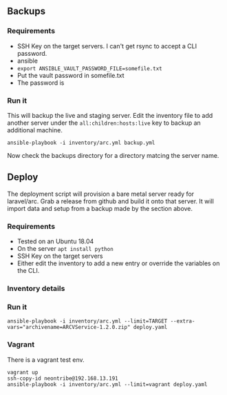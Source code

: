 ## Backups

### Requirements

 * SSH Key on the target servers.  I can't get rsync to accept a CLI password.
 * ansible
 * ```export ANSIBLE_VAULT_PASSWORD_FILE=somefile.txt```
 * Put the vault password in somefile.txt
 * The password is 

### Run it

This will backup the live and staging server.  Edit the inventory file to add another server under the ```all:children:hosts:live``` key to backup an additional machine.

    ansible-playbook -i inventory/arc.yml backup.yml

Now check the backups directory for a directory matcing the server name.

## Deploy

The deployment script will provision a bare metal server ready for laravel/arc.  Grab a release from github and build it onto that server.  It will import data and setup from a backup made by the section above.

### Requirements

 * Tested on an Ubuntu 18.04
 * On the server ```apt install python```
 * SSH Key on the target servers
 * Either edit the inventory to add a new entry or override the variables on the CLI.

### Inventory details

### Run it

    ansible-playbook -i inventory/arc.yml --limit=TARGET --extra-vars="archivename=ARCVService-1.2.0.zip" deploy.yaml

### Vagrant

There is a vagrant test env.

    vagrant up
    ssh-copy-id neontribe@192.168.13.191
    ansible-playbook -i inventory/arc.yml --limit=vagrant deploy.yaml
